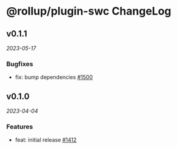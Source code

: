 # @rollup/plugin-swc ChangeLog

## v0.1.1

_2023-05-17_

### Bugfixes

- fix: bump dependencies [#1500](https://github.com/rollup/plugins/pull/1500)

## v0.1.0

_2023-04-04_

### Features

- feat: initial release [#1412](https://github.com/rollup/plugins/pull/1412)
